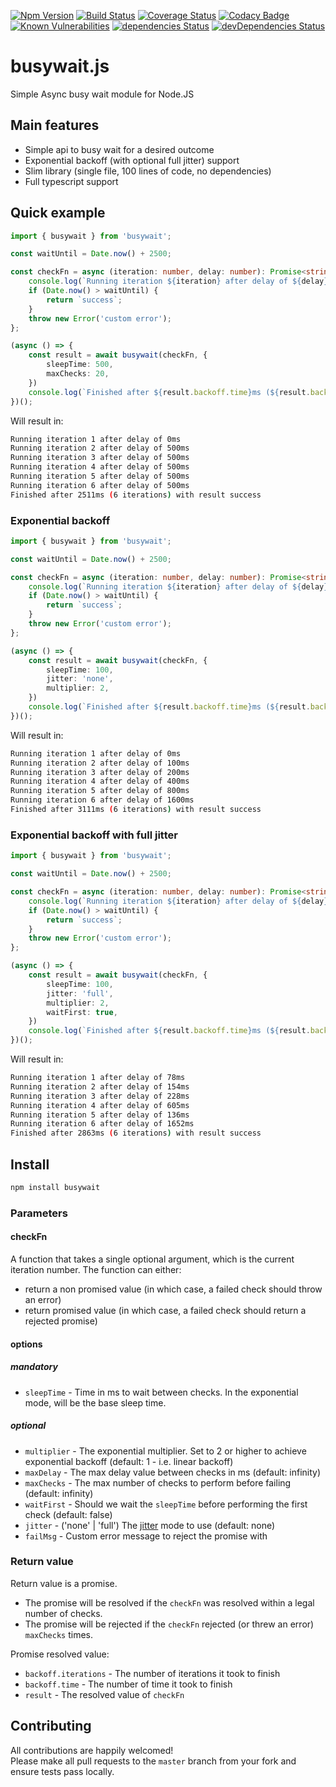 [![Npm Version](https://img.shields.io/npm/v/busywait.svg?style=popout)](https://www.npmjs.com/package/busywait)
[![Build Status](https://travis-ci.org/regevbr/busywait.js.svg?branch=master)](https://travis-ci.org/regevbr/busywait.js)
[![Coverage Status](https://coveralls.io/repos/github/regevbr/busywait.js/badge.svg?branch=master)](https://coveralls.io/github/regevbr/busywait.js?branch=master)
[![Codacy Badge](https://api.codacy.com/project/badge/Grade/58abd1713b064f4c9af7dc88d7178ebe)](https://www.codacy.com/app/regevbr/busywait.js?utm_source=github.com&amp;utm_medium=referral&amp;utm_content=regevbr/busywait.js&amp;utm_campaign=Badge_Grade)
[![Known Vulnerabilities](https://snyk.io/test/github/regevbr/busywait.js/badge.svg?targetFile=package.json)](https://snyk.io/test/github/regevbr/busywait.js?targetFile=package.json)
[![dependencies Status](https://david-dm.org/regevbr/busywait.js/status.svg)](https://david-dm.org/regevbr/busywait.js)
[![devDependencies Status](https://david-dm.org/regevbr/busywait.js/dev-status.svg)](https://david-dm.org/regevbr/busywait.js?type=dev)

# busywait.js
Simple Async busy wait module for Node.JS

## Main features
-  Simple api to busy wait for a desired outcome 
-  Exponential backoff (with optional full jitter) support 
-  Slim library (single file, 100 lines of code, no dependencies)
-  Full typescript support

## Quick example
```typescript
import { busywait } from 'busywait';

const waitUntil = Date.now() + 2500;

const checkFn = async (iteration: number, delay: number): Promise<string> => {
    console.log(`Running iteration ${iteration} after delay of ${delay}ms`);
    if (Date.now() > waitUntil) {
        return `success`;
    }
    throw new Error('custom error');
};

(async () => {
    const result = await busywait(checkFn, {
        sleepTime: 500,
        maxChecks: 20,
    })
    console.log(`Finished after ${result.backoff.time}ms (${result.backoff.iterations} iterations) with result ${result.result}`);
})();
```

Will result in:
``` bash
Running iteration 1 after delay of 0ms
Running iteration 2 after delay of 500ms
Running iteration 3 after delay of 500ms
Running iteration 4 after delay of 500ms
Running iteration 5 after delay of 500ms
Running iteration 6 after delay of 500ms
Finished after 2511ms (6 iterations) with result success
```

### Exponential backoff

```typescript
import { busywait } from 'busywait';

const waitUntil = Date.now() + 2500;

const checkFn = async (iteration: number, delay: number): Promise<string> => {
    console.log(`Running iteration ${iteration} after delay of ${delay}ms`);
    if (Date.now() > waitUntil) {
        return `success`;
    }
    throw new Error('custom error');
};

(async () => {
    const result = await busywait(checkFn, {
        sleepTime: 100,
        jitter: 'none',
        multiplier: 2,
    })
    console.log(`Finished after ${result.backoff.time}ms (${result.backoff.iterations} iterations) with result ${result.result}`);
})();
```

Will result in:
``` bash
Running iteration 1 after delay of 0ms
Running iteration 2 after delay of 100ms
Running iteration 3 after delay of 200ms
Running iteration 4 after delay of 400ms
Running iteration 5 after delay of 800ms
Running iteration 6 after delay of 1600ms
Finished after 3111ms (6 iterations) with result success
```

### Exponential backoff with full jitter

```typescript
import { busywait } from 'busywait';

const waitUntil = Date.now() + 2500;

const checkFn = async (iteration: number, delay: number): Promise<string> => {
    console.log(`Running iteration ${iteration} after delay of ${delay}ms`);
    if (Date.now() > waitUntil) {
        return `success`;
    }
    throw new Error('custom error');
};

(async () => {
    const result = await busywait(checkFn, {
        sleepTime: 100,
        jitter: 'full',
        multiplier: 2,
        waitFirst: true,
    })
    console.log(`Finished after ${result.backoff.time}ms (${result.backoff.iterations} iterations) with result ${result.result}`);
})();
```

Will result in:
``` bash
Running iteration 1 after delay of 78ms
Running iteration 2 after delay of 154ms
Running iteration 3 after delay of 228ms
Running iteration 4 after delay of 605ms
Running iteration 5 after delay of 136ms
Running iteration 6 after delay of 1652ms
Finished after 2863ms (6 iterations) with result success
```

## Install
```bash
npm install busywait
```

### Parameters

#### checkFn

A function that takes a single optional argument, which is the current iteration number.
The function can either:
-  return a non promised value (in which case, a failed check should throw an error)
-  return promised value (in which case, a failed check should return a rejected promise)

#### options

##### mandatory

-  `sleepTime` - Time in ms to wait between checks. In the exponential mode, will be the base sleep time.

##### optional

-  `multiplier` - The exponential multiplier. Set to 2 or higher to achieve exponential backoff (default: 1 - i.e. linear backoff)
-  `maxDelay` - The max delay value between checks in ms (default: infinity)
-  `maxChecks` - The max number of checks to perform before failing (default: infinity)
-  `waitFirst` - Should we wait the `sleepTime` before performing the first check (default: false)  
-  `jitter` - ('none' | 'full') The [jitter](https://aws.amazon.com/blogs/architecture/exponential-backoff-and-jitter/) mode to use (default: none)
-  `failMsg` - Custom error message to reject the promise with

### Return value

Return value is a promise.
-  The promise will be resolved if the `checkFn` was resolved within a legal number of checks.
-  The promise will be rejected if the `checkFn` rejected (or threw an error) `maxChecks` times.

Promise resolved value:
-  `backoff.iterations` - The number of iterations it took to finish
-  `backoff.time` - The number of time it took to finish
-  `result` - The resolved value of `checkFn`

## Contributing

All contributions are happily welcomed!  
Please make all pull requests to the `master` branch from your fork and ensure tests pass locally.
